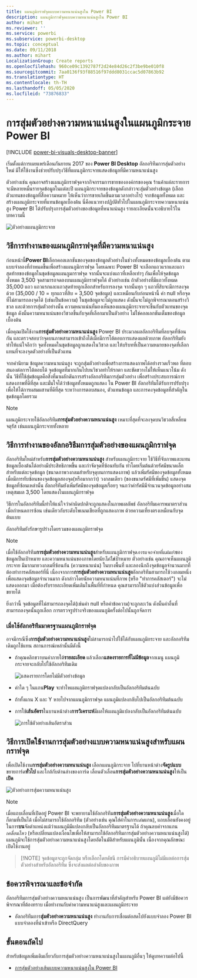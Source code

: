 ```yaml
---
title: แผนภูมิกราฟจุดแบบความหนาแน่นสูงใน Power BI
description: แผนภูมิกราฟจุดแบบความหนาแน่นสูงใน Power BI
author: mihart
ms.reviewer: ''
ms.service: powerbi
ms.subservice: powerbi-desktop
ms.topic: conceptual
ms.date: 09/11/2018
ms.author: mihart
LocalizationGroup: Create reports
ms.openlocfilehash: 960ce09c1392787f2d24e84d26c2f3be9be010f8
ms.sourcegitcommit: 7aa0136f93f88516f97ddd8031ccac5d07863b92
ms.translationtype: HT
ms.contentlocale: th-TH
ms.lasthandoff: 05/05/2020
ms.locfileid: "73876833"
---
```

# <a name="high-density-sampling-in-power-bi-scatter-charts"></a>การสุ่มตัวอย่างความหนาแน่นสูงในแผนภูมิกระจาย Power BI

[!INCLUDE [power-bi-visuals-desktop-banner](../includes/power-bi-visuals-desktop-banner.md)]

เริ่มตั้งแต่การเผยแพร่เดือนกันยายน 2017 ของ **Power BI Desktop** อัลกอริทึมการสุ่มตัวอย่างใหม่ มีให้ใช้งานซึ่งช่วยปรับปรุงวิธีที่แผนภูมิกระจายแสดงข้อมูลที่มีความหนาแน่นสูง

ตัวอย่างเช่น คุณอาจสร้างแผนภูมิกราฟจุดจากกิจกรรมการขายขององค์กรของคุณ ร้านค้าแต่ละรายการจะมีหลายหมื่นรายจุดข้อมูลในแต่ละปี แผนภูมิกระจายของข้อมูลดังกล่าวจะสุ่มตัวอย่างข้อมูล (เลือกตัวแทนของข้อมูลที่สื่อความหมาย ให้เห็นว่าการขายเกิดขึ้นตามเวลาอย่างไร) จากข้อมูลทั้งหมด และสร้างแผนภูมิกระจายที่แทนข้อมูลเบื้องต้น นี่คือแนวทางปฏิบัติทั่วไปในแผนภูมิกระจายความหนาแน่นสูง Power BI ได้ปรับปรุงการสุ่มตัวอย่างของข้อมูลที่หนาแน่นสูง รายละเอียดนั้นจะอธิบายไว้ในบทความนี้

![ตัวอย่างแผนภูมิกระจาย](media/desktop-high-density-scatter-charts/high-density-scatter-charts-01.png)

## <a name="how-high-density-scatter-charts-work"></a>วิธีการทำงานของแผนภูมิกราฟจุดที่มีความหนาแน่นสูง
ก่อนหน้านี้**Power BI**เลือกคอลเลกชันของจุดของข้อมูลตัวอย่างในช่วงทั้งหมดของข้อมูลเบื้องต้น ตามแบบจำลองที่กำหนดขึ้นเพื่อสร้างแผนภูมิกราฟจุด โดยเฉพาะ Power BI จะเลือกแถวแรกและแถวสุดท้ายของข้อมูลในชุดข้อมูลแผนภูมกราฟจุด จากนั้นจะแบ่งแถวที่เหลือเท่าๆ กันเพื่อให้จุดข้อมูลทั้งหมด 3,500 จุดสามารถจดลงบนแผนภูมิกราฟจุดได้ ตัวอย่างเช่น ถ้าตัวอย่างที่มีแถวทั้งหมด 35,000 แถว แถวแรกและแถวสุดท้ายถูกเลือกสำหรับการลงจุด จากนั้นทุก ๆ แถวที่สิบจะมีการลงจุดด้วย (35,000 / 10 = ทุกแถวที่สิบ = 3,500 จุดข้อมูล) และเหมือนกับก่อนหน้านี้ ค่า null หรือจุดที่ไม่สามารถลงจุดได้ (เช่นเป็นข้อความ) ในชุดข้อมูลจะไม่ถูกแสดง ดังนั้นจะไม่ถูกพิจารณาตอนสร้างวิชวล และด้วยการสุ่มตัวอย่างนั้น ความหนาแน่นที่มองเห็นของแผนภูมิกระจายจะขึ้นกับตัวแทนของจุดข้อมูล ดังนั้นความหนาแน่นของวิชวลขึ้นกับจุดที่เลือกมาเป็นตัวอย่าง ไม่ใช่คอลเลกชันเต็มของข้อมูลเบื้องต้น

เมื่อคุณเปิดใช้งาน**การสุ่มตัวอย่างความหนาแน่นสูง** Power BI ประมวลผลอัลกอริทึมที่ลบจุดที่ซ้อนกัน และตรวจสอบว่าจุดบนภาพสามารถเข้าถึงได้เมื่อมีการโต้ตอบการแสดงผลด้วยภาพ อัลอกริทึมยังทำให้แน่ใจอีกว่า จุดทั้งหมดในชุดข้อมูลถูกแสดงในวิชวล และให้บริบทที่เป็นความหมายของจุดที่เลือก แทนที่จะลงจุดตัวอย่างที่เป็นตัวแทน

จากคำนิยาม ข้อมูลความหนาแน่นสูง จะถูกสุ่มตัวอย่างเพื่อสร้างการแสดงภาพได้อย่างรวดเร็วพอ ที่ตอบสนองต่อการโต้ตอบได้ จุดข้อมูลที่มากเกินไปบนวิชวลทำให้รกตา และขัดขวางไม่ให้เห็นแนวโน้ม ดังนั้น วิธีที่ใช้สุ่มข้อมูลคือสิ่งที่มาผลักดันการสร้างอัลกอริทึมการสุ่มตัวอย่าง เพื่อสร้างประสบการณ์การแสดงภาพที่ดีที่สุด และมั่นใจได้ว่าข้อมูลทั้งหมดถูกแสดง ใน Power BI อัลกอริทึมได้รับการปรับปรุงเพื่อให้ได้การผสมผสานที่ดีที่สุด ระหว่างการตอบสนอง, ตัวแทนข้อมูล และการคงจุดข้อมูลที่สำคัญในชุดข้อมูลโดยรวม

> [!NOTE]
> แผนภูมิกระจายใช้อัลกอริทึม**การสุ่มตัวอย่างความหนาแน่นสูง** เหมาะที่สุดที่จะลงจุดบนวิชวลสี่เหลี่ยมจตุรัส เช่นแผนภูมิกระจายทั้งหลาย
> 
> 

## <a name="how-the-new-scatter-chart-sampling-algorithm-works"></a>วิธีการทำงานของอัลกอริธึมการสุ่มตัวอย่างของแผนภูมิกราฟจุด
อัลกอริทึมใหม่สำหรับ**การสุ่มตัวอย่างความหนาแน่นสูง** สำหรับแผนภูมิกระจาย ใช้วิธีที่จับภาพและแทนข้อมูลเบื้องต้นได้อย่างมีประสิทธิภาพขึ้น และกำจัดจุดที่ซ้อนทับกัน ทำโดยเริ่มต้นด้วยรัศมีขนาดเล็กสำหรับแต่ละจุดข้อมูล (ขนาดภาพวงกลมสำหรับจุดุบนการแสดงภาพ) แล้วเพิ่มรัศมีของจุดข้อมูลทั้งหมด เมื่อมีการทับซ้อนของจุดข้อมูลสองจุด(หรือมากกว่า) วงกลมเดียว (ของขนาดรัศมีที่เพิ่มขึ้น) แสดงจุดข้อมูลที่ซ้อนเหล่านั้น อัลกอริทึมยังเพิ่มรัศมีของจุดข้อมูลเรื่อยๆ จนกว่าค่ารัศมีมีจำนวนจุดข้อมูลอย่างสมเหตุสมผล 3,500 โดยแสดงในแผนภูมิกราฟจุด

วิธีการในอัลกอริทึมนี้ทำให้แน่ใจว่าค่าผิดปกติจะถูกแสดงในภาพผลลัพธ์ อัลกอริทึมเคารพมาตราส่วนเมื่อกำหนดการซ้อน เช่นเดียวกับระดับโพเนนเชียลที่ถูกแสดงภาพ ด้วยความเที่ยงตรงเหมือนกับจุดต้นแบบ

อัลกอริทึมยังรักษารูปร่างโดยรวมของแผนภูมิกราฟจุด

> [!NOTE]
> เมื่อใช้อัลกอริทึม**การสุ่มตัวอย่างความหนาแน่นสูง**สำหรับแผนภูมิกราฟจุด*การแจกจ่ายที่แม่นยำ*ของข้อมูลเป็นเป้าหมาย และความหนาแน่นของภาพโดยนัย*ไม่ใช่*เป้าหมาย ตัวอย่างเช่น คุณอาจเห็นแผนภูมิกระจาย มีมากมายวงกลมที่ซ้อนกัน (ความหนาแน่น) ในบางพื้นที่ และลองนึกถึงจุดข้อมูลจำนวนมากที่ต้องทำการคลัสเตอร์ที่นี่ เนื่องจากการ**การสุ่มตัวอย่างความหนาแน่นสูง**อัลกอริทึมสามารถใช้วงกลมหนึ่งเพื่อแสดงจุดข้อมูลจำนวนมาก ดังกล่าวโดยนัยความหนาแน่นที่ภาพ (หรือ "ทำการคลัสเตอร์") จะไม่แสดงออกมา เมื่อต้องรับรายละเอียดเพิ่มเติมในพื้นที่ที่กำหนด คุณสามารถใช้ตัวแบ่งส่วนข้อมูลเพื่อขยายได้
> 
> 

ยิ่งกว่านี้ จุดข้อมูลที่ไม่สามารถลงจุดได้(เช่นค่า null หรือค่าข้อความ)จะถูกละเว้น ดังนั้นค่าอื่นที่สามารถลงจุดนั้นถูกเลือก การตรวจรูปร่างจริงของแผนภูมิครั้งต่อไปนั้นถูกจัดการ

### <a name="when-the-standard-algorithm-for-scatter-charts-is-used"></a>เมื่อใช้อัลกอริทึมมาตรฐานแผนภูมิกราฟจุด
อาจมีกรณีซึ่ง**การสุ่มตัวอย่างความหนาแน่นสูง**ไม่สามารถนำไปใช้ได้กับแผนภูมิกระจาย และอัลกอริทึมเดิมถูกใช้แทน สถานการณ์เหล่านั้นมีดังนี้

* ถ้าคุณคลิกขวาบนค่าภายใต้**รายละเอียด** แล้วเลือก**แสดงรายการที่ไม่มีข้อมูล**จากเมนู แผนภูมิกระจายจะกลับไปใช้อัลกอริทึมเดิม
  
  ![แสดงรายการโดยไม่มีตัวอย่างข้อมูล](media/desktop-high-density-scatter-charts/high-density-scatter-charts-02.png)
* ค่าใด ๆ ในแกน**Play** จะทำใหแผนภูมิกราฟจุดแปลงกลับเป็นอัลกอริทึมต้นฉบับ
* ถ้าทั้งแกน X และ Y หายไปจากแผนภูมิกราฟจุด แผนภูมิแปลงกลับไปเป็นอัลกอริทึมต้นฉบับ
* การใช้**เส้นอัตรา**ในบานหน้าต่าง**การวิเคราะห์**มีผลให้แผนภูมิแปลงกลับเป็นอัลกอริทึมต้นฉบับ
  
  ![การใช้ตัวอย่างเส้นอัตราส่วน](media/desktop-high-density-scatter-charts/high-density-scatter-charts-03.png)

## <a name="how-to-turn-on-high-density-sampling-for-a-scatter-chart"></a>วิธีการเปิดใช้งานการสุ่มตัวอย่างแบบความหนาแน่นสูงสำหรับแผนกราฟจุด
เพื่อเปิดใช้งาน**การสุ่มตัวอย่างความหนาแน่นสูง** เลือกแผนภูมิกระจาย ไปที่บานหน้าต่าง**จัดรูปแบบ** ขยายการ์ด**ทั่วไป** และใกล้กับด้านล่างของการ์ด เลื่อนตัวเลื่อน**การสุ่มตัวอย่างความหนาแน่นสูง**ให้เป็น**เปิด**

![ตัวอย่างการสุ่มความหนาแน่นสูง](media/desktop-high-density-scatter-charts/high-density-scatter-charts-04.png)

> [!NOTE]
> เมื่อแถบเลื่อนที่เปิดอยู่ Power BI จะพยายามใช้อัลกอริทึม**การสุ่มตัวอย่างความหนาแน่นสูง**เมื่อใดก็ตามที่เป็นได้ เมื่อไม่สามารถใช้อัลกอริทึม (ตัวอย่างเช่น คุณใส่ค่าในการ*เล่น*แกน), แถบเลื่อนยังคงอยู่ในการ**บน**จัดตำแหน่งแม้ว่าแผนภูมิมีแปลงกลับเป็นอัลกอริทึมมาตรฐานได้ ถ้าคุณลบค่าจากแกน*เคลื่อนไหว* (หรือเปลี่ยนแปลงเงื่อนไขเพื่อให้สามารถใช้อัลกอริทึมการสุ่มตัวอย่างความหนาแน่นสูงได้) แผนภูมิจะใช้การสุ่มตัวอย่างความหนาแน่นสูงโดยอัตโนมัติสำหรับแผนภูมินั้น เนื่องจากคุณลักษณะเปิดใช้งานอยู่
> 

> 
> [!NOTE]
> จุดข้อมูลจะถูกจัดกลุ่ม หรือเลือกโดยดัชนี การมีคำอธิบายแผนภูมิไม่มีผลต่อการสุ่มตัวอย่างสำหรับอัลกอริทึม ซึ่งจะส่งผลต่อลำดับของภาพ
> 
> 

## <a name="considerations-and-limitations"></a>ข้อควรพิจารณาและข้อจำกัด
อัลกอริทึมการสุ่มตัวอย่างความหนาแน่นสูง เป็นการพัฒนาที่สำคัญสำหรับ Power BI แต่ยังมีข้อควรพิจารณาที่ต้องทราบ เมื่อทำงานกับค่าความหนาแน่สูงและแผนภูมิกระจาย

* อัลกอริทึมการ**สุ่มตัวอย่างความหนาแน่นสูง** ทำงานกับการเชื่อมต่อสดไปยังแบบจำลอง Power BI แบบจำลองที่นำเข้าหรือ DirectQuery

## <a name="next-steps"></a>ขั้นตอนถัดไป
สำหรับข้อมูลเพิ่มเติมเกี่ยวกับการสุ่มตัวอย่างความหนาแน่นสูงในแผนภูมิอื่นๆ ให้ดูบทความต่อไปนี้

* [การสุ่มตัวอย่างเส้นแบบความหนาแน่นสูงใน Power BI](../desktop-high-density-sampling.md)

